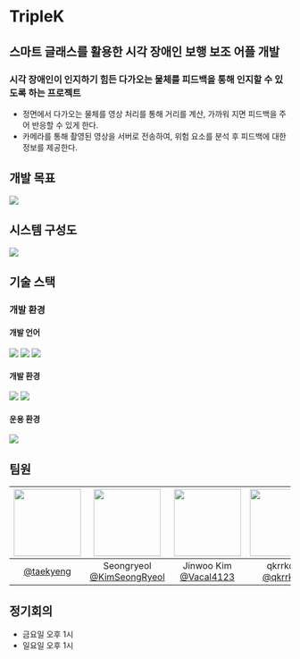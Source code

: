 # TripleK

## 스마트 글래스를 활용한 시각 장애인 보행 보조 어플 개발

### 시각 장애인이 인지하기 힘든 다가오는 물체를 피드백을 통해 인지할 수 있도록 하는 프로젝트
- 정면에서 다가오는 물체를 영상 처리를 통해 거리를 계산, 가까워 지면 피드백을 주어 반응할 수 있게 한다.
- 카메라를 통해 촬영된 영상을 서버로 전송하여, 위험 요소를 분석 후 피드백에 대한 정보를 제공한다.

## 개발 목표
<img src="https://github.com/user-attachments/assets/f5ab1d88-60ca-43b8-aa55-065c916bb3a2"/>

## 시스템 구성도
<img src="https://github.com/user-attachments/assets/5dca0a6b-a170-4cb5-90f5-2241dc3af5dc"/>

## 기술 스택
### 개발 환경
#### 개발 언어
<img src="https://img.shields.io/badge/python-3776AB?style=for-the-badge&logo=python&logoColor=white"> <img src="https://img.shields.io/badge/c++-00599C?style=for-the-badge&logo=c%2B%2B&logoColor=white"> <img src="https://img.shields.io/badge/Kotlin-7F52FF?style=for-the-badge&logo=Kotlin&logoColor=white">
#### 개발 환경
<img src="https://img.shields.io/badge/github-181717?style=for-the-badge&logo=github&logoColor=white"> <img src="https://img.shields.io/badge/git-F05032?style=for-the-badge&logo=git&logoColor=white">
#### 운용 환경
<img src="https://img.shields.io/badge/Amazon%20EC2-FF9900?style=for-the-badge&logo=Amazon%20EC2&logoColor=white">

## 팀원
|<img src="https://avatars.githubusercontent.com/u/174297544?v=4" width="120" height="120"/>|<img src="https://avatars.githubusercontent.com/u/73999512?v=4" width="120" height="120"/>|<img src="https://avatars.githubusercontent.com/u/87019634?v=4" width="120" height="120"/>|<img src="https://avatars.githubusercontent.com/u/149243446?v=4" width="120" height="120"/>
|:-:|:-:|:-:|:-:|
|[@taekyeng](https://github.com/taekyeng)|Seongryeol<br/>[@KimSeongRyeol](https://github.com/KimSeongRyeol)|Jinwoo Kim<br/>[@Vacal4123](https://github.com/Vacal4123)|qkrrkdtj<br/>[@qkrrkdtj](https://github.com/qkrrkdtj)|

## 정기회의
- 금요일 오후 1시
- 일요일 오후 1시
